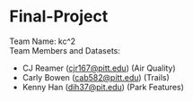# Final-Project
Team Name: kc^2
<br />Team Members and Datasets: 
- CJ Reamer (cjr167@pitt.edu) (Air Quality)
- Carly Bowen (cab582@pitt.edu) (Trails)
- Kenny Han (dih37@pit.edu) (Park Features)
